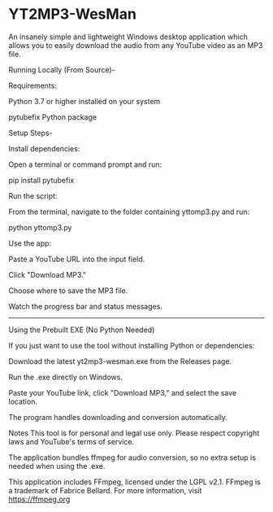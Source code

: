 # YT2MP3-WesMan
An insanely simple and lightweight Windows desktop application which allows you to easily download the audio from any YouTube video as an MP3 file.

Running Locally (From Source)-

Requirements:

Python 3.7 or higher installed on your system

pytubefix Python package

Setup Steps-

Install dependencies:

Open a terminal or command prompt and run:

pip install pytubefix

Run the script:

From the terminal, navigate to the folder containing yttomp3.py and run:

python yttomp3.py

Use the app:

Paste a YouTube URL into the input field.

Click "Download MP3."

Choose where to save the MP3 file.

Watch the progress bar and status messages.


---------------------------------------------------------------------------------------
Using the Prebuilt EXE (No Python Needed)

If you just want to use the tool without installing Python or dependencies:

Download the latest yt2mp3-wesman.exe from the Releases page.

Run the .exe directly on Windows.

Paste your YouTube link, click "Download MP3," and select the save location.

The program handles downloading and conversion automatically.

Notes
This tool is for personal and legal use only. Please respect copyright laws and YouTube's terms of service.

The application bundles ffmpeg for audio conversion, so no extra setup is needed when using the .exe.

This application includes FFmpeg, licensed under the LGPL v2.1.
FFmpeg is a trademark of Fabrice Bellard. For more information, visit https://ffmpeg.org
